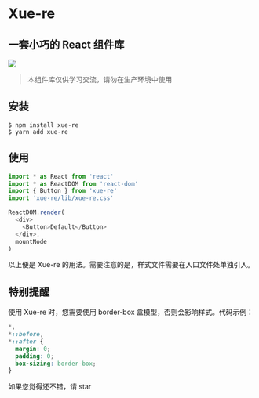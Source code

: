# Xue-re

## 一套小巧的 React 组件库

![](https://img.shields.io/badge/license-MIT-000000.svg)

> 本组件库仅供学习交流，请勿在生产环境中使用

## 安装

```
$ npm install xue-re
$ yarn add xue-re
```

## 使用

```javascript
import * as React from 'react'
import * as ReactDOM from 'react-dom'
import { Button } from 'xue-re'
import 'xue-re/lib/xue-re.css'

ReactDOM.render(
  <div>
    <Button>Default</Button>
  </div>,
  mountNode
)
```

以上便是 Xue-re 的用法。需要注意的是，样式文件需要在入口文件处单独引入。

## 特别提醒

使用 Xue-re 时，您需要使用 border-box 盒模型，否则会影响样式。代码示例：

```css
*,
*::before,
*::after {
  margin: 0;
  padding: 0;
  box-sizing: border-box;
}
```

如果您觉得还不错，请 star
